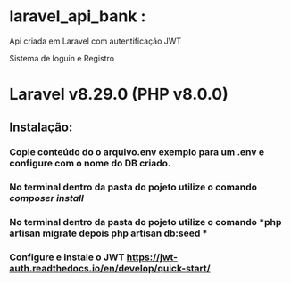 # laravel_api_bank :
 Api criada em Laravel com autentificação JWT

 Sistema de loguin e Registro
 
 # Laravel v8.29.0 (PHP v8.0.0)
 
 
 ## Instalação:
 
 ### Copie conteúdo do o arquivo.env exemplo para um .env e configure com o nome do DB criado.
 
 ### No terminal dentro da pasta do pojeto utilize o comando *composer install*

 ### No terminal dentro da pasta do pojeto utilize o comando *php artisan migrate depois php artisan db:seed *

 ### Configure e instale  o JWT https://jwt-auth.readthedocs.io/en/develop/quick-start/
 